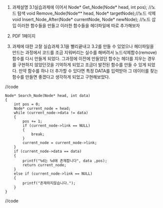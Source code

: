 
1. 과제설명
3.1실습과제에 이어서 
Node* Get_Node(Node* head, int pos); //노드 탐색
void Remove_Node(Node** head, Node* targetNode);//노드 삭제
void Insert_Node_After(Node* currentNode, Node* newNode); //노드 삽입
이러한 함수들을 만들고 이러한 함수들을 헤더파일에 따로 추가해보자

2. PDF 1페이지

3. 과제에 대한 고찰
실습과제 3.1을 빨리끝내고 3.2를 만들 수 있었으나 헤더파일을 만드는 과정에서 코드를 조금 지워버리는 실수를 해버려서 노드삭제함수(remove) 함수를 다시 만들게 되었다. 그과정에 이전에 만들었던 함수는 헤더를 지우는 경우를 구현하지 않았던것을 기억하게 되었고 조금더 발전된 함수를 만들 수 있게 되었다. 만약 함수를 하나 더 추가할 수 있다면 특정 DATA를 입력받아 그 데이터를 찾는 함수를 만들면 좋겠다고 생각하게 되었고 구현해보았다.

//code

	Node* Search_Node(Node* head, int data)
	{
		int pos = 0;
		Node* current_node = head;
		while (current_node->data != data)
		{
			pos += 1;
			if (current_node->link == NULL)
			{
				break;
			}
			current_node = current_node->link;
		}
		if (current_node->data == data)
		{
			printf("%d는 %d에 존재합니다", data ,pos);
			return current_node;
		}
		else if (current_node->link == NULL)
		{
			printf("존재하지않습니다.");
		}
	}
//code
